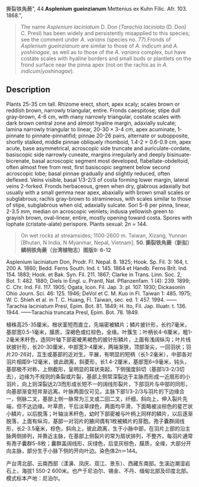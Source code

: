 撕裂铁角蕨",
44.**Asplenium gueinzianum** Mettenius ex Kuhn Filic. Afr. 103. 1868.",

> The name *Asplenium laciniatum* D. Don (*Tarachia laciniata* (D. Don) C. Presl) has been widely and persistently misapplied to this species; see the comment under *A. varians* (species no. 77).Fronds of *Asplenium gueinzianum* are similar to those of *A. indicum* and *A. yoshinagae*, as well as to those of the *A. varians* complex, but have costate scales with hyaline borders and small buds or plantlets on the frond surface near the pinna apex (not on the rachis as in *A. indicum*/*yoshinagae*).

## Description
Plants 25-35 cm tall. Rhizome erect, short, apex scaly; scales brown or reddish brown, narrowly triangular, entire. Fronds caespitose; stipe dull gray-brown, 4-6 cm, with many narrowly triangular, costate scales with dark brown central zone and almost hyaline margin, adaxially sulcate; lamina narrowly triangular to linear, 20-30 × 3-4 cm, apex acuminate, 1-pinnate to pinnate-pinnatifid; pinnae 20-26 pairs, alternate or subopposite, shortly stalked, middle pinnae obliquely rhomboid, 1.4-2 × 0.6-0.9 cm, apex acute, base asymmetrical, acroscopic side truncate and auriculate-cordate, basiscopic side narrowly cuneate, margins irregularly and deeply bisinuate-bicrenate, basal acroscopic segment most developed, flabellate-obdeltoid, often almost free from rest, first basiscopic segment below second acroscopic lobe; basal pinnae gradually and slightly reduced, often deflexed. Veins visible, basal 1/3-2/3 of costa forming lower margin, lateral veins 2-forked. Fronds herbaceous, green when dry, glabrous adaxially but usually with a small gemma near apex, abaxially with brown small scales or subglabrous; rachis gray-brown to stramineous, with scales similar to those of stipe, subglabrous when old, adaxially sulcate. Sori 5-8 per pinna, linear, 2-3.5 mm, median on acroscopic veinlets; indusia yellowish green to grayish brown, oval-linear, entire, mostly opening toward costa. Spores with lophate (cristate-alate) perispore. Plants sexual: 2*n* = 144.

> On wet rocks at streamsides; 1100-2600 m. Taiwan, Xizang, Yunnan [Bhutan, N India, N Myanmar, Nepal, Vietnam].
**50. 撕裂铁角蕨（新拟）鳞柄铁角蕨（台湾植物志）图版9: 6-12**

Asplenium laciniatum Don, Prodr. Fl. Nepal. 8. 1825; Hook. Sp. Fil. 3: 164, t. 200 A. 1860; Bedd. Ferns South. Ind. t. 145. 1864 et Handb. Ferns Brit. Ind. 154. 1883; Hook. et Bak. Syn. Fil. 211. 1867; Clarke in Trans. Linn. Soc. 2, Bot. 1: 482. 1880; Diels in Engl. u. Prantl, Nat. Pflanzenfam. 1 (4): 239. 1899; C. Chr. Ind. Fil. 117. 1905; Ogata, Icon. Fil. Jap. 3: pl. 107. 1930; Dickasonin Ohio Journ. Sci. 46: 125. 1946; DeVol et C. M. Kuo in Fl. Taiwan 1: 485. 1975; W. C. Shieh et al. in T. C. Huang, Fl. Taiwan, sec. ed. 1: 457. 1994. ——Tarachia laciniatum Presl, Epim. Bot. 81. 1849; H. Ito, Fil. Jap. Illuatr. t. 136. 1944. ——Tarachia truncata Presl, Epim. Bot. 78. 1849.

植株高25-35厘米。根状茎短而直立，先端密被鳞片；鳞片披针形，长约7毫米，基部宽0.5-1毫米，膜质，深褐色或红棕色，全缘。叶簇生；叶柄长4-6厘米，粗1-2毫米禾秆色，连同叶轴下部密被黑褐色的披针形鳞片，上面有浅阔纵沟；叶片线状披针形，长20-30厘米，中部宽3-4厘米，两端渐狭，顶部渐尖，一回羽状；羽片20-26对，互生或基部的近对生，平展，有明显的短柄（长1-2毫米），中部各对羽片相距9-12毫米，彼此疏离，斜菱形，长1.4-2厘米，基部宽6=9毫米，钝头，基部极不对称，上侧截形，呈明显的耳状突起，下侧强度斜切（基部1/3-2/3切去），边缘为不规则的条裂或片裂，基部上侧常深裂达于主脉而形成一近扇形的小羽片，向上则深裂达2/3而形成长短不一的阔线形裂片，下部羽片与中部的同形，向基部渐变短并渐远离。叶脉两面仅可见，主脉下部1/3-2/3与羽片的下边缘合一，侧脉二叉，基部上侧一脉常为三叉或二回二叉，纤细，斜向上，伸入裂片先端，但不达边缘。叶草质，干后淡草绿色，两面均平滑，下面略被淡棕色的星芒状小鳞片，以后脱落；叶轴淡禾秆色，幼时下部密被与叶柄上同样的鳞片，以后逐渐脱落，上面有纵沟，基部一对羽片的腋间偶有1枚被鳞片的芽胞。孢子囊群阔线形，长2-3.5毫米，棕色，斜向上，彼此疏离，生于小脉中部，在羽片上部的沿主脉两侧排列，并靠近主脉，在基部上侧裂片的常为扇状排列，不整齐，每羽片通常有孢子囊群5-8枚；囊群盖阔线形，灰绿色，后变灰棕色，膜质，全缘，大部分开向主脉，部分生于小脉下侧的开向叶边。染色体2n＝144。

产台湾北部、云南西部（漾濞、凤庆、双江、景东）、西藏东南部。生溪边潮湿岩石上，海拔1 550-2 600米。也产于尼泊尔、锡金、不丹、缅甸北部及印度北部。模式标本产地：尼泊尔。
